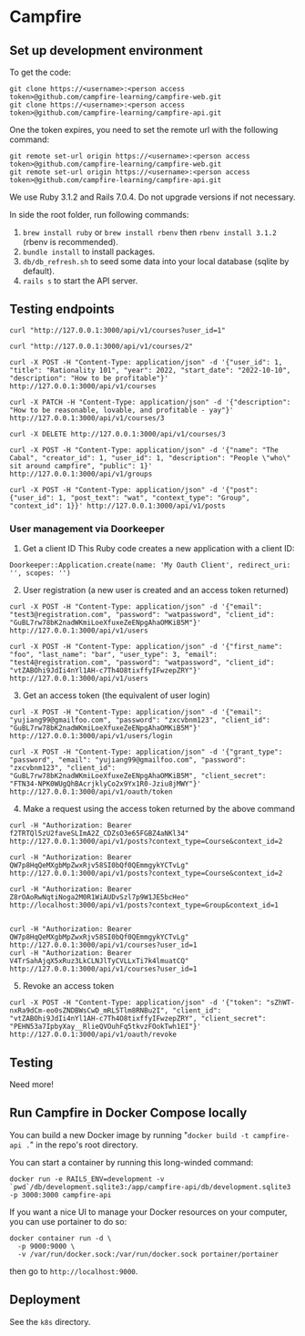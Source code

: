 # Campfire

## Set up development environment
To get the code:
```
git clone https://<username>:<person access token>@github.com/campfire-learning/campfire-web.git
git clone https://<username>:<person access token>@github.com/campfire-learning/campfire-api.git
```

One the token expires, you need to set the remote url with the following command:
```
git remote set-url origin https://<username>:<person access token>@github.com/campfire-learning/campfire-web.git
git remote set-url origin https://<username>:<person access token>@github.com/campfire-learning/campfire-api.git
```

We use Ruby 3.1.2 and Rails 7.0.4. Do not upgrade versions if not necessary.

In side the root folder, run following commands:

1. `brew install ruby` or `brew install rbenv` then `rbenv install 3.1.2` (rbenv is recommended).
2. `bundle install` to install packages.
3. `db/db_refresh.sh` to seed some data into your local database (sqlite by default).
4. `rails s` to start the API server.

## Testing endpoints

```
curl "http://127.0.0.1:3000/api/v1/courses?user_id=1"

curl "http://127.0.0.1:3000/api/v1/courses/2"

curl -X POST -H "Content-Type: application/json" -d '{"user_id": 1, "title": "Rationality 101", "year": 2022, "start_date": "2022-10-10", "description": "How to be profitable"}' http://127.0.0.1:3000/api/v1/courses

curl -X PATCH -H "Content-Type: application/json" -d '{"description": "How to be reasonable, lovable, and profitable - yay"}' http://127.0.0.1:3000/api/v1/courses/3

curl -X DELETE http://127.0.0.1:3000/api/v1/courses/3

curl -X POST -H "Content-Type: application/json" -d '{"name": "The Cabal", "creator_id": 1, "user_id": 1, "description": "People \"who\" sit around campfire", "public": 1}' http://127.0.0.1:3000/api/v1/groups

curl -X POST -H "Content-Type: application/json" -d '{"post": {"user_id": 1, "post_text": "wat", "context_type": "Group", "context_id": 1}}' http://127.0.0.1:3000/api/v1/posts
```

### User management via Doorkeeper

1. Get a client ID
This Ruby code creates a new application with a client ID:
```
Doorkeeper::Application.create(name: 'My Oauth Client', redirect_uri: '', scopes: '')
```

2. User registration (a new user is created and an access token returned)
```
curl -X POST -H "Content-Type: application/json" -d '{"email": "test3@registration.com", "password": "watpassword", "client_id": "GuBL7rw78bK2nadWKmiLoeXfuxeZeENpgAhaOMKiB5M"}' http://127.0.0.1:3000/api/v1/users

curl -X POST -H "Content-Type: application/json" -d '{"first_name": "foo", "last_name": "bar", "user_type": 3, "email": "test4@registration.com", "password": "watpassword", "client_id": "vtZABOhi9JdIi4nYl1AH-c7Th4O8tixffyIFwzepZRY"}' http://127.0.0.1:3000/api/v1/users
```

3. Get an access token (the equivalent of user login)
```
curl -X POST -H "Content-Type: application/json" -d '{"email": "yujiang99@gmailfoo.com", "password": "zxcvbnm123", "client_id": "GuBL7rw78bK2nadWKmiLoeXfuxeZeENpgAhaOMKiB5M"}' http://127.0.0.1:3000/api/v1/users/login

curl -X POST -H "Content-Type: application/json" -d '{"grant_type": "password", "email": "yujiang99@gmailfoo.com", "password": "zxcvbnm123", "client_id": "GuBL7rw78bK2nadWKmiLoeXfuxeZeENpgAhaOMKiB5M", "client_secret": "FTN34-NPK0WUgQhBAcrjklyCo2x9Yx1R0-Jziu8jMWY"}' http://127.0.0.1:3000/api/v1/oauth/token
```

4. Make a request using the access token returned by the above command
```
curl -H "Authorization: Bearer f2TRTQl5zU2faveSLImA2Z_CDZsO3e65FGBZ4aNKl34" http://127.0.0.1:3000/api/v1/posts?context_type=Course&context_id=2

curl -H "Authorization: Bearer QW7p8HqQeMXgbMpZwxRjv58SI0bQf0QEmmgykYCTvLg" http://127.0.0.1:3000/api/v1/posts?context_type=Course&context_id=2

curl -H "Authorization: Bearer Z8rOAoRwNqtiNoga2M0R1WiAUDvSzl7p9W1JE5bcHeo" http://localhost:3000/api/v1/posts?context_type=Group&context_id=1


curl -H "Authorization: Bearer QW7p8HqQeMXgbMpZwxRjv58SI0bQf0QEmmgykYCTvLg" http://127.0.0.1:3000/api/v1/courses?user_id=1
curl -H "Authorization: Bearer V4TrSahAjqX5xRuz3LkCLNJlTyCVLLxTi7k4lmuatCQ" http://127.0.0.1:3000/api/v1/courses?user_id=1
```

5. Revoke an access token
```
curl -X POST -H "Content-Type: application/json" -d '{"token": "sZhWT-nxRa9dCm-eo0sZNDBWsCwD_mRL5Tlm8RNBu2I", "client_id": "vtZABOhi9JdIi4nYl1AH-c7Th4O8tixffyIFwzepZRY", "client_secret": "PEHN53a7IpbyXay__RlieQVOuhFq5tkvzFOokTwh1EI"}' http://127.0.0.1:3000/api/v1/oauth/revoke
```

## Testing
Need more!

## Run Campfire in Docker Compose locally
You can build a new Docker image by running "`docker build -t campfire-api .`" in the repo's root directory.

You can start a container by running this long-winded command:
```
docker run -e RAILS_ENV=development -v `pwd`/db/development.sqlite3:/app/campfire-api/db/development.sqlite3 -p 3000:3000 campfire-api
```

If you want a nice UI to manage your Docker resources on your computer, you can use portainer to do so:
```
docker container run -d \
  -p 9000:9000 \
  -v /var/run/docker.sock:/var/run/docker.sock portainer/portainer
```
then go to `http://localhost:9000`.

## Deployment
See the `k8s` directory.
